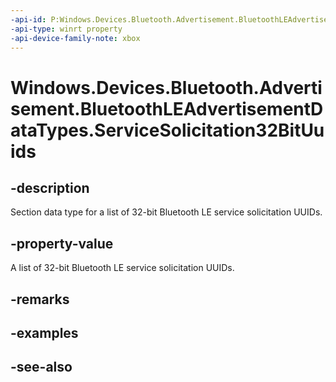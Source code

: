 ```yaml
---
-api-id: P:Windows.Devices.Bluetooth.Advertisement.BluetoothLEAdvertisementDataTypes.ServiceSolicitation32BitUuids
-api-type: winrt property
-api-device-family-note: xbox
---
```


<!-- Property syntax
public byte ServiceSolicitation32BitUuids { get; }
-->

# Windows.Devices.Bluetooth.Advertisement.BluetoothLEAdvertisementDataTypes.ServiceSolicitation32BitUuids

## -description
Section data type for a list of 32-bit Bluetooth LE service solicitation UUIDs.

## -property-value
A list of 32-bit Bluetooth LE service solicitation UUIDs.

## -remarks

## -examples

## -see-also
